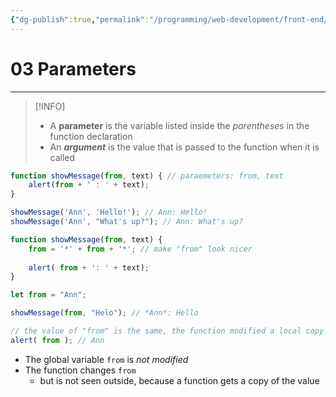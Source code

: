 ```yaml
---
{"dg-publish":true,"permalink":"/programming/web-development/front-end/javascript-vanilla/01-basics/12-functions/03-parameters/","tags":["programming","webdevelopment","frontend","JavaScript"]}
---
```


# 03 Parameters

--- 
>[!INFO]
>- A __parameter__ is the variable listed inside the _parentheses_ in the function declaration
>- An ___argument___ is the value that is passed to the function when it is called

```javascript
function showMessage(from, text) { // paraemeters: from, text
	alert(from + ' : ' + text);
}

showMessage('Ann', 'Hello!'); // Ann: Hello!
showMessage('Ann', "What's up?"); // Ann: What's up?
```

```javascript
function showMessage(from, text) {
	from = '*' + from + '*'; // make "from" look nicer
	
	alert( from + ': ' + text);
}

let from = "Ann";

showMessage(from, "Helo"); // *Ann*: Hello

// the value of "from" is the same, the function modified a local copy
alert( from ); // Ann
```
- The global variable `from` is _not modified_
- The function changes `from`
	- but is not seen outside, because a function gets a copy of the value